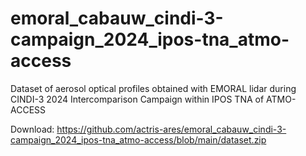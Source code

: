 # emoral_cabauw_cindi-3-campaign_2024_ipos-tna_atmo-access
Dataset of aerosol optical profiles obtained with EMORAL lidar during CINDI-3 2024 Intercomparison Campaign within IPOS TNA of ATMO-ACCESS

Download: https://github.com/actris-ares/emoral_cabauw_cindi-3-campaign_2024_ipos-tna_atmo-access/blob/main/dataset.zip
